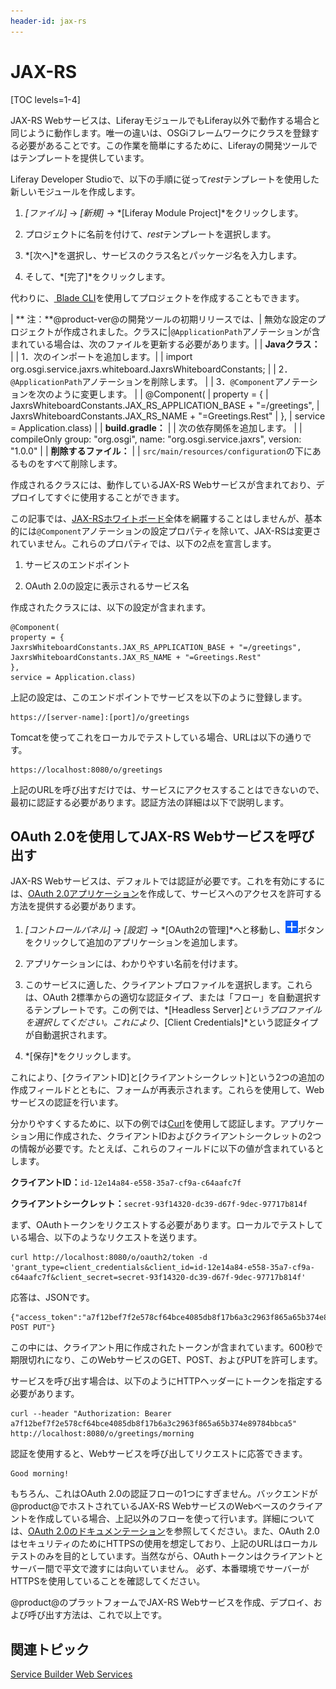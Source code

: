 ```yaml
---
header-id: jax-rs
---
```


# JAX-RS

[TOC levels=1-4]

JAX-RS Webサービスは、LiferayモジュールでもLiferay以外で動作する場合と同じように動作します。唯一の違いは、OSGiフレームワークにクラスを登録する必要があることです。この作業を簡単にするために、Liferayの開発ツールではテンプレートを提供しています。

Liferay Developer Studioで、以下の手順に従って*rest*テンプレートを使用した新しいモジュールを作成します。

1. *[ファイル]* → *[新規]* → *[Liferay Module Project]*をクリックします。

2. プロジェクトに名前を付けて、*rest*テンプレートを選択します。

3. *[次へ]*を選択し、サービスのクラス名とパッケージ名を入力します。

4. そして、*[完了]*をクリックします。

代わりに、[ Blade CLI](/docs/7-1/tutorials/-/knowledge_base/t/creating-projects-with-blade-cli)を使用してプロジェクトを作成することもできます。

| ** 注：**@product-ver@の開発ツールの初期リリースでは、| 無効な設定のプロジェクトが作成されました。クラスに|`@ApplicationPath`アノテーションが含まれている場合は、次のファイルを更新する必要があります。| | **Javaクラス：** | | 1．次のインポートを追加します。| | import org.osgi.service.jaxrs.whiteboard.JaxrsWhiteboardConstants; | | 2．`@ApplicationPath`アノテーションを削除します。
|
| 3．`@Component`アノテーションを次のように変更します。
|
|         @Component(
|   property = {
|    JaxrsWhiteboardConstants.JAX_RS_APPLICATION_BASE + "=/greetings",
|    JaxrsWhiteboardConstants.JAX_RS_NAME + "=Greetings.Rest"
|   },
|   service = Application.class)
|
| **build.gradle：**
|
| 次の依存関係を追加します。
|
|  compileOnly group: "org.osgi", name: "org.osgi.service.jaxrs", version: "1.0.0"
|
| **削除するファイル：** |
| `src/main/resources/configuration`の下にあるものをすべて削除します。

作成されるクラスには、動作しているJAX-RS Webサービスが含まれており、デプロイしてすぐに使用することができます。

この記事では、[JAX-RSホワイトボード](https://blog.osgi.org/2018/03/osgi-r7-highlights-jax-rs-whiteboard.html)全体を網羅することはしませんが、基本的には`@Component`アノテーションの設定プロパティを除いて、JAX-RSは変更されていません。これらのプロパティでは、以下の2点を宣言します。

1. サービスのエンドポイント

2. OAuth 2.0の設定に表示されるサービス名

作成されたクラスには、以下の設定が含まれます。

    @Component(
    property = {
    JaxrsWhiteboardConstants.JAX_RS_APPLICATION_BASE + "=/greetings",
    JaxrsWhiteboardConstants.JAX_RS_NAME + "=Greetings.Rest"
    },
    service = Application.class)

上記の設定は、このエンドポイントでサービスを以下のように登録します。

    https://[server-name]:[port]/o/greetings

Tomcatを使ってこれをローカルでテストしている場合、URLは以下の通りです。

    https://localhost:8080/o/greetings

上記のURLを呼び出すだけでは、サービスにアクセスすることはできないので、最初に認証する必要があります。認証方法の詳細は以下で説明します。

## OAuth 2.0を使用してJAX-RS Webサービスを呼び出す

JAX-RS Webサービスは、デフォルトでは認証が必要です。これを有効にするには、[OAuth 2.0アプリケーション](/docs/7-1/deploy/-/knowledge_base/d/oauth-2-0#creating-an-application)を作成して、サービスへのアクセスを許可する方法を提供する必要があります。

1. *[コントロールパネル]* → *[設定]* → *[OAuth2の管理]*へと移動し、![[追加]](../../../images/icon-add.png)ボタンをクリックして追加のアプリケーションを追加します。

2. アプリケーションには、わかりやすい名前を付けます。

3. このサービスに適した、クライアントプロファイルを選択します。これらは、OAuth 2標準からの適切な認証タイプ、または「フロー」を自動選択するテンプレートです。この例では、*[Headless Server]*というプロファイルを選択してください。これにより、*[Client Credentials]*という認証タイプが自動選択されます。

4. *[保存]*をクリックします。

これにより、[クライアントID]と[クライアントシークレット]という2つの追加の作成フィールドとともに、フォームが再表示されます。これらを使用して、Webサービスの認証を行います。

分かりやすくするために、以下の例では[Curl](https://curl.haxx.se)を使用して認証します。アプリケーション用に作成された、クライアントIDおよびクライアントシークレットの2つの情報が必要です。たとえば、これらのフィールドに以下の値が含まれているとします。

**クライアントID：**`id-12e14a84-e558-35a7-cf9a-c64aafc7f`

**クライアントシークレット：**`secret-93f14320-dc39-d67f-9dec-97717b814f`

まず、OAuthトークンをリクエストする必要があります。ローカルでテストしている場合、以下のようなリクエストを送ります。

    curl http://localhost:8080/o/oauth2/token -d 'grant_type=client_credentials&client_id=id-12e14a84-e558-35a7-cf9a-c64aafc7f&client_secret=secret-93f14320-dc39-d67f-9dec-97717b814f'

応答は、JSONです。

    {"access_token":"a7f12bef7f2e578cf64bce4085db8f17b6a3c2963f865a65b374e89784bbca5","token_type":"Bearer","expires_in":600,"scope":"GET POST PUT"}

この中には、クライアント用に作成されたトークンが含まれています。600秒で期限切れになり、このWebサービスのGET、POST、およびPUTを許可します。

サービスを呼び出す場合は、以下のようにHTTPヘッダーにトークンを指定する必要があります。

    curl --header "Authorization: Bearer a7f12bef7f2e578cf64bce4085db8f17b6a3c2963f865a65b374e89784bbca5" http://localhost:8080/o/greetings/morning

認証を使用すると、Webサービスを呼び出してリクエストに応答できます。

    Good morning!

もちろん、これはOAuth 2.0の認証フローの1つにすぎません。バックエンドが@product@でホストされているJAX-RS WebサービスのWebベースのクライアントを作成している場合、上記以外のフローを使って行います。詳細については、[OAuth 2.0のドキュメンテーション](/docs/7-1/deploy/-/knowledge_base/d/oauth-2-0)を参照してください。また、OAuth 2.0はセキュリティのためにHTTPSの使用を想定しており、上記のURLはローカルテストのみを目的としています。当然ながら、OAuthトークンはクライアントとサーバー間で平文で渡すには向いていません。
必ず、本番環境でサーバーがHTTPSを使用していることを確認してください。

 @product@のプラットフォームでJAX-RS Webサービスを作成、デプロイ、および呼び出す方法は、これで以上です。

## 関連トピック

[Service Builder Web Services](/docs/7-1/tutorials/-/knowledge_base/t/service-builder-web-services)

